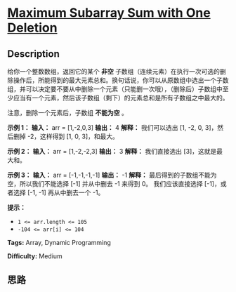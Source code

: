 # [Maximum Subarray Sum with One Deletion][title]

## Description

给你一个整数数组，返回它的某个  **非空**
子数组（连续元素）在执行一次可选的删除操作后，所能得到的最大元素总和。换句话说，你可以从原数组中选出一个子数组，并可以决定要不要从中删除一个元素（只能删一次哦），（删除后）子数组中至少应当有一个元素，然后该子数组（剩下）的元素总和是所有子数组之中最大的。

注意，删除一个元素后，子数组 **不能为空** 。



**示例 1：**
            **输入：** arr = [1,-2,0,3]    **输出：** 4    **解释：** 我们可以选出 [1, -2, 0, 3]，然后删掉 -2，这样得到 [1, 0, 3]，和最大。

**示例 2：**
            **输入：** arr = [1,-2,-2,3]    **输出：** 3    **解释：** 我们直接选出 [3]，这就是最大和。    

**示例 3：**
            **输入：** arr = [-1,-1,-1,-1]    **输出：** -1    **解释：** 最后得到的子数组不能为空，所以我们不能选择 [-1] 并从中删去 -1 来得到 0。         我们应该直接选择 [-1]，或者选择 [-1, -1] 再从中删去一个 -1。    



**提示：**

  * `1 <= arr.length <= 105`
  * `-104 <= arr[i] <= 104`


**Tags:** Array, Dynamic Programming

**Difficulty:** Medium

## 思路

[title]: https://leetcode-cn.com/problems/maximum-subarray-sum-with-one-deletion

